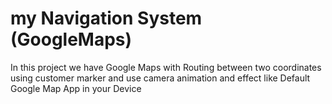 # my Navigation System (GoogleMaps)
In this project we have Google Maps with Routing between two coordinates using customer marker and use camera animation and effect like Default Google Map App in your Device
